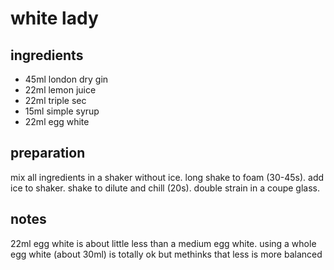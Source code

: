 # white lady


## ingredients

- 45ml london dry gin
- 22ml lemon juice
- 22ml triple sec
- 15ml simple syrup
- 22ml egg white

## preparation

mix all ingredients in a shaker without ice. long shake to foam (30-45s). add ice to shaker. shake to dilute and chill (20s). double strain in a coupe glass.

## notes

22ml egg white is about little less than a medium egg white. using a whole egg white (about 30ml) is totally ok but methinks that less is more balanced
